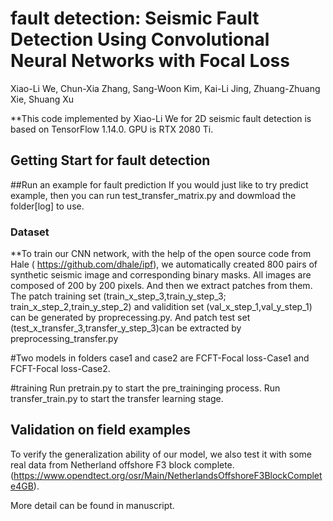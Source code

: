 # fault detection: Seismic Fault Detection Using Convolutional Neural Networks with Focal Loss
Xiao-Li We, Chun-Xia Zhang, Sang-Woon Kim, Kai-Li Jing, Zhuang-Zhuang Xie, Shuang Xu

**This code implemented by Xiao-Li We for 2D seismic fault detection is based on TensorFlow 1.14.0. GPU is RTX 2080 Ti.

## Getting Start for fault detection

##Run an example for fault prediction
If you would just like to try predict example, then you can run test_transfer_matrix.py and dowmload the folder[log] to use.

### Dataset
**To train our CNN network, with the help of the open source code from Hale ( https://github.com/dhale/ipf), we automatically created 800 pairs of synthetic seismic image and corresponding binary masks. 
All images are composed of 200 by 200 pixels. And then we extract patches from them. 
The patch training set (train_x_step_3,train_y_step_3; train_x_step_2,train_y_step_2) and validition set (val_x_step_1,val_y_step_1)  can be generated by proprecessing.py. 
And patch test set (test_x_transfer_3,transfer_y_step_3)can be extracted by preprocessing_transfer.py

#Two models in folders case1 and case2 are FCFT-Focal loss-Case1 and FCFT-Focal loss-Case2. 

#training
Run pretrain.py to start the pre_traininging process.
Run transfer_train.py to start the transfer learning stage.


## Validation on field examples
To verify the generalization ability of our model, we also test it with some real data from Netherland offshore F3 block complete.(https://www.opendtect.org/osr/Main/NetherlandsOffshoreF3BlockComplete4GB).

More detail can be found in manuscript.
